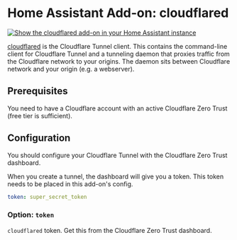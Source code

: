 # Home Assistant Add-on: cloudflared

[![Show the cloudflared add-on in your Home Assistant instance](https://my.home-assistant.io/badges/supervisor_addon.svg)](https://my.home-assistant.io/redirect/supervisor_addon/?addon=2d22a816_cloudflared)

[cloudflared](https://github.com/cloudflare/cloudflared) is the Cloudflare Tunnel client. This contains the command-line client for Cloudflare Tunnel and a tunneling daemon that proxies traffic from the Cloudflare network to your origins. The daemon sits between Cloudflare network and your origin (e.g. a webserver).

## Prerequisites

You need to have a Cloudflare account with an active Cloudflare Zero Trust (free tier is sufficient).

## Configuration

You should configure your Cloudflare Tunnel with the Cloudflare Zero Trust dashboard.

When you create a tunnel, the dashboard will give you a token. This token needs to be placed in this add-on's config.

```yaml
token: super_secret_token
```

### Option: `token`

`cloudflared` token. Get this from the Cloudflare Zero Trust dashboard.
